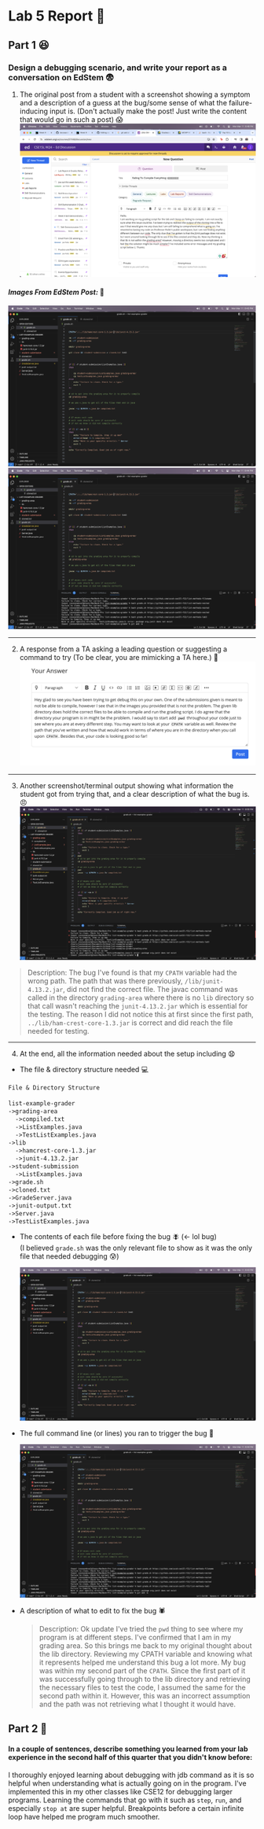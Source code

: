# Lab 5 Report 🙂
## Part 1 😆
### Design a debugging scenario, and write your report as a conversation on EdStem 😨

1. The original post from a student with a screenshot showing a symptom and a description of a guess at the bug/some sense of what the failure-inducing input is. (Don't actually make the post! Just write the content that would go in such a post) 😱
![Image](OriginalEdStemPost.png)

#### *Images From EdStem Post:* 📸
![Image](GradingScript.png)
![Image](ErrorsForGradingScript.png)

---
2. A response from a TA asking a leading question or suggesting a command to try (To be clear, you are mimicking a TA here.) 🤕
![Image](TAanswer.png)

---
3. Another screenshot/terminal output showing what information the student got from trying that, and a clear description of what the bug is. 😠
![Image](UsingPWD.png)
>Description: The bug I've found is that my ```CPATH``` variable had the wrong path. The path that was there previously, ```/lib/junit-4.13.2.jar```, did not find the correct file. The javac command was called in the directory ```grading-area``` where there is no ```lib``` directory so that call wasn't reaching the ```junit-4.13.2.jar``` which is essential for the testing. The reason I did not notice this at first since the first path, ```../lib/ham-crest-core-1.3.jar``` is correct and did reach the file needed for testing. 

---
4. At the end, all the information needed about the setup including 😧

- The file & directory structure needed 💻

```
File & Directory Structure

list-example-grader
->grading-area
  ->compiled.txt
  ->ListExamples.java
  ->TestListExamples.java
->lib
  ->hamcrest-core-1.3.jar
  ->junit-4.13.2.jar
->student-submission
  ->ListExamples.java
->grade.sh
->cloned.txt
->GradeServer.java
->junit-output.txt
->Server.java
->TestListExamples.java
```

- The contents of each file before fixing the bug 🪰 (<- lol bug) <br>
(I believed ```grade.sh``` was the only relevant file to show as it was the only file that needed debugging 😰) 

  ![Image](GradingScript.png)

- The full command line (or lines) you ran to trigger the bug 🐛 

  ![Image](ErrorsForGradingScript.png)

- A description of what to edit to fix the bug 🕷️

  >Description: Ok update I've tried the ```pwd``` thing to see where my program is at different steps. I've confirmed that I am in my grading area. So this brings me back to my original thought about the lib directory. Reviewing my CPATH variable and knowing what it represents helped me understand this bug a lot more. My bug was within my second part of the ```CPATH```. Since the first part of it was successfully going through to the lib directory and retrieving the necessary files to test the code, I assumed the same for the second path within it. However, this was an incorrect assumption and the path was not retrieving what I thought it would have.  

## Part 2 🤒
#### In a couple of sentences, describe something you learned from your lab experience in the second half of this quarter that you didn't know before:
I thoroughly enjoyed learning about debugging with jdb command as it is so helpful when understanding what is actually going on in the program. I've implemented this in my other classes like CSE12 for debugging larger programs. Learning the commands that go with it such as ```step```, ```run```, and especially ```stop at``` are super helpful. Breakpoints before a certain infinite loop have helped me program much smoother. 



